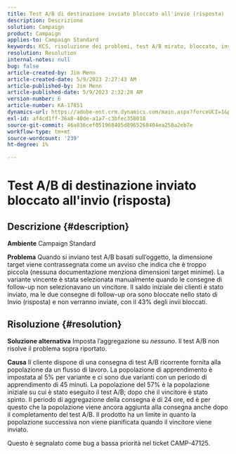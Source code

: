 ```yaml
---
title: Test A/B di destinazione inviato bloccato all'invio (risposta)
description: Descrizione
solution: Campaign
product: Campaign
applies-to: Campaign Standard
keywords: KCS, risoluzione dei problemi, test A/B mirato, bloccato, invio, risposta, Adobe Campaign Standard, ACS
resolution: Resolution
internal-notes: null
bug: false
article-created-by: Jim Menn
article-created-date: 5/9/2023 2:27:43 AM
article-published-by: Jim Menn
article-published-date: 5/9/2023 2:32:28 AM
version-number: 6
article-number: KA-17851
dynamics-url: https://adobe-ent.crm.dynamics.com/main.aspx?forceUCI=1&pagetype=entityrecord&etn=knowledgearticle&id=b483a80e-11ee-ed11-8849-6045bd006c82
exl-id: af4cd1ff-36a8-40de-a1a7-c3bfec358018
source-git-commit: 46a836cef051968405d8965268404ea258a2eb7e
workflow-type: tm+mt
source-wordcount: '239'
ht-degree: 1%

---
```


# Test A/B di destinazione inviato bloccato all&#39;invio (risposta)

## Descrizione {#description}


<b>Ambiente</b>
Campaign Standard

<b>Problema</b>
Quando si inviano test A/B basati sull’oggetto, la dimensione target viene contrassegnata come un avviso che indica che è troppo piccola (nessuna documentazione menziona dimensioni target minime).
La variante vincente è stata selezionata manualmente quando le consegne di follow-up non selezionavano un vincitore.
Il saldo iniziale dei clienti è stato inviato, ma le due consegne di follow-up ora sono bloccate nello stato di Invio (risposta) e non verranno inviate, con il 43% degli invii bloccati.


## Risoluzione {#resolution}


<b>Soluzione alternativa</b>
Imposta l’aggregazione su *nessuno*.
Il test A/B non risolve il problema sopra riportato.

<b>Causa</b>
Il cliente dispone di una consegna di test A/B ricorrente fornita alla popolazione da un flusso di lavoro.
La popolazione di apprendimento è impostata al 5% per variante e ci sono due varianti con un periodo di apprendimento di 45 minuti.
La popolazione del 57% è la popolazione iniziale su cui è stato eseguito il test A/B; dopo che il vincitore è stato spinto.
Il periodo di aggregazione della consegna è di 24 ore, ed è per questo che la popolazione viene ancora aggiunta alla consegna anche dopo il completamento del test A/B.
Il prodotto ha un limite in quanto la popolazione successiva non viene pianificata quando il vincitore viene inviato.

Questo è segnalato come bug a bassa priorità nel ticket CAMP-47125.
